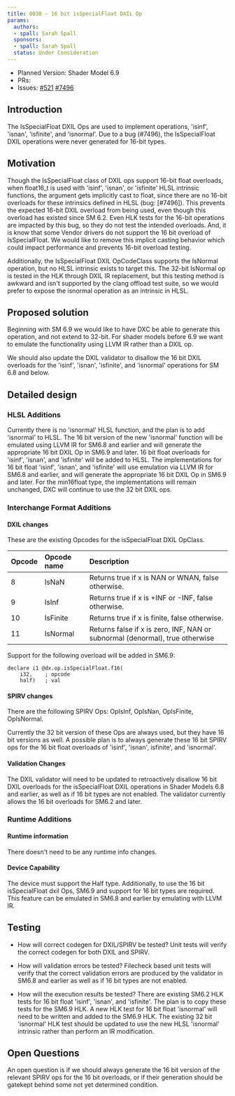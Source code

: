 ```yaml
---
title: 0038 - 16 bit isSpecialFloat DXIL Op
params:
  authors:
  - spall: Sarah Spall
  sponsors:
  - spall: Sarah Spall
  status: Under Consideration
---
```


<!-- {% raw %} -->

 
* Planned Version: Shader Model 6.9
* PRs:
* Issues: [#521](https://github.com/microsoft/hlsl-specs/issues/521)
  [#7496](https://github.com/microsoft/DirectXShaderCompiler/issues/7496)

## Introduction

The IsSpecialFloat DXIL Ops are used to implement operations, 'isinf', 'isnan',
'isfinite', and 'isnormal'. Due to a bug (#7496), the IsSpecialFloat DXIL
operations were never generated for 16-bit types.

## Motivation

Though the IsSpecialFloat class of DXIL ops support 16-bit float overloads,
when float16_t is used with 'isinf', 'isnan', or 'isfinite' HLSL intrinsic
functions, the argument gets implicitly cast to float, since there are no
16-bit overloads for these intrinsics defined in HLSL (bug: [#7496]).
This prevents the expected 16-bit DXIL overload from being used, even though
this overload has existed since SM 6.2.  Even HLK tests for the 16-bit
operations are impacted by this bug, so they do not test the intended overloads.
And, it is know that some Vendor drivers do not support the 16 bit overload
of IsSpecialFloat.
We would like to remove this implicit casting behavior which could impact
performance and prevents 16-bit overload testing.

Additionally, the IsSpecialFloat DXIL OpCodeClass supports the IsNormal
operation, but no HLSL intrinsic exists to target this. The 32-bit IsNormal op
is tested in the HLK through DXIL IR replacement, but this testing method is
awkward and isn't supported by the clang offload test suite, so we would prefer
to expose the isnormal operation as an intrinsic in HLSL.

## Proposed solution

Beginning with SM 6.9 we would like to have DXC be able to generate this
operation, and not extend to 32-bit.  For shader models before 6.9 we want to
emulate the functionality using LLVM IR rather than a DXIL op.

We should also update the DXIL validator to disallow the 16 bit DXIL overloads
for the 'isinf', 'isnan', 'isfinite', and 'isnormal' operations for SM 6.8 and
below.

## Detailed design

### HLSL Additions

Currently there is no 'isnormal' HLSL function, and the plan is to add 'isnormal'
to HLSL.  The 16 bit version of the new 'isnormal' function will be emulated
using LLVM IR for SM6.8 and earlier and will generate the appropriate 16 bit DXIL
Op in SM6.9 and later.
16 bit float overloads for 'isinf', 'isnan', and 'isfinite' will be added to HLSL.
The implementations for 16 bit float 'isinf', 'isnan', and 'isfinite' will use
emulation via LLVM IR for SM6.8 and earlier, and will generate the appropriate
16 bit DXIL Op in SM6.9 and later. For the min16float type, the implementations
will remain unchanged, DXC will continue to use the 32 bit DXIL ops.

### Interchange Format Additions

#### DXIL changes

These are the existing Opcodes for the isSpecialFloat DXIL OpClass.

| Opcode | Opcode name | Description
|:---    |:---         |:---
8        | IsNaN       | Returns true if x is NAN or WNAN, false otherwise.
9        | IsInf       | Returns true if x is +INF or -INF, false otherwise.
10       | IsFinite    | Returns true if x is finite, false otherwise.
11       | IsNormal    | Returns false if x is zero, INF, NAN or subnormal (denormal), true otherwise

Support for the following overload will be added in SM6.9:
```DXIL
declare i1 @dx.op.isSpecialFloat.f16(
    i32,    ; opcode
    half)   ; val
```

#### SPIRV changes

There are the following SPIRV Ops:
OpIsInf, OpIsNan, OpIsFinite, OpIsNormal.

Currently the 32 bit version of these Ops are always used, but they
have 16 bit versions as well.  A possible plan is to always generate these 16
bit SPIRV ops for the 16 bit float overloads of 'isinf', 'isnan', isfinite',
and 'isnormal'.

#### Validation Changes

The DXIL validator will need to be updated to retroactively disallow 16 bit DXIL
overloads for the isSpecialFloat DXIL operations in Shader Models 6.8 and
earlier, as well as if 16 bit types are not enabled.  The validator currently
allows the 16 bit overloads for SM6.2 and later.

### Runtime Additions

#### Runtime information

There doesn't need to be any runtime info changes.

#### Device Capability

The device must support the Half type.
Additionally, to use the 16 bit isSpecialFloat dxil Ops, SM6.9 and support for
16 bit types are required. This feature can be emulated in SM6.8 and earlier by
emulating with LLVM IR.

## Testing

* How will correct codegen for DXIL/SPIRV be tested?
Unit tests will verify the correct codegen for both DXIL and SPIRV.

* How will validation errors be tested?
Filecheck based unit tests will verify that the correct validation errors are
produced by the validator in SM6.8 and earlier as well as if 16 bit types are
not enabled.

* How will the execution results be tested?
There are existing SM6.2 HLK tests for 16 bit float 'isinf', 'isnan',
and 'isfinite'. The plan is to copy these tests for the SM6.9 HLK.
A new HLK test for 16 bit float 'isnormal' will need to be written and added
to the SM6.9 HLK.  The existing 32 bit 'isnormal' HLK test should be updated to
use the new HLSL 'isnormal' intrinsic rather than perform an IR modification.

## Open Questions

An open question is if we should always
generate the 16 bit version of the relevant SPIRV ops for the 16 bit overloads,
or if their generation should be gatekept behind some not yet determined condition.

<!-- {% endraw %} -->
